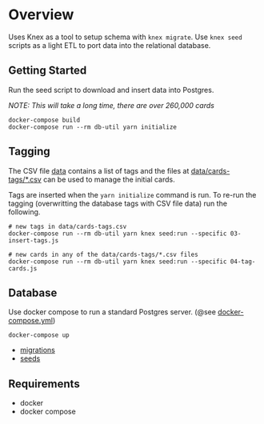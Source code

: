 # Overview

Uses Knex as a tool to setup schema with `knex migrate`. Use `knex seed` scripts as a light ETL to port data into the relational database.

## Getting Started

Run the seed script to download and insert data into Postgres.

*NOTE: This will take a long time, there are over 260,000 cards*

```
docker-compose build
docker-compose run --rm db-util yarn initialize
```

## Tagging

The CSV file [data](./data/cards-tags.csv) contains a list of tags and the files at [data/cards-tags/*.csv](./data/cards-tags) can be used to manage the initial cards.

Tags are inserted when the `yarn initialize` command is run. To re-run the tagging (overwritting the database tags with CSV file data) run the following.

```
# new tags in data/cards-tags.csv
docker-compose run --rm db-util yarn knex seed:run --specific 03-insert-tags.js

# new cards in any of the data/cards-tags/*.csv files
docker-compose run --rm db-util yarn knex seed:run --specific 04-tag-cards.js
```

## Database

Use docker compose to run a standard Postgres server. (@see [docker-compose.yml](./docker-compose.yml))

```
docker-compose up
```

- [migrations](./database/migrations/)
- [seeds](./database/seeds/)

## Requirements

- docker
- docker compose
